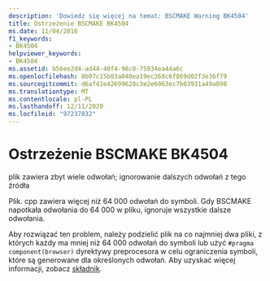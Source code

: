 ```yaml
---
description: 'Dowiedz się więcej na temat: BSCMAKE Warning BK4504'
title: Ostrzeżenie BSCMAKE BK4504
ms.date: 11/04/2016
f1_keywords:
- BK4504
helpviewer_keywords:
- BK4504
ms.assetid: b56ee2d4-ad44-40f4-98c0-75934ea44a6c
ms.openlocfilehash: 8b07c15b03a040ea19ec368c6f869d02f3e36f79
ms.sourcegitcommit: d6af41e42699628c3e2e6063ec7b03931a49a098
ms.translationtype: MT
ms.contentlocale: pl-PL
ms.lasthandoff: 12/11/2020
ms.locfileid: "97237832"
---
```

# <a name="bscmake-warning-bk4504"></a>Ostrzeżenie BSCMAKE BK4504

plik zawiera zbyt wiele odwołań; ignorowanie dalszych odwołań z tego źródła

Plik. cpp zawiera więcej niż 64 000 odwołań do symboli. Gdy BSCMAKE napotkała odwołania do 64 000 w pliku, ignoruje wszystkie dalsze odwołania.

Aby rozwiązać ten problem, należy podzielić plik na co najmniej dwa pliki, z których każdy ma mniej niż 64 000 odwołań do symboli lub użyć `#pragma component(browser)` dyrektywy preprocesora w celu ograniczenia symboli, które są generowane dla określonych odwołań. Aby uzyskać więcej informacji, zobacz [składnik](../../preprocessor/component.md).
